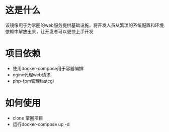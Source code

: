 # 这是什么
该镜像用于为掌圈的web服务提供基础设施，将开发人员从繁琐的系统配置和环境依赖中解放出来，让开发者可以更快上手开发

# 项目依赖
- 使用docker-compose用于容器编排
- nginx代理web请求
- php-fpm管理fastcgi

# 如何使用
- clone 掌圈项目
- 运行docker-compose up -d